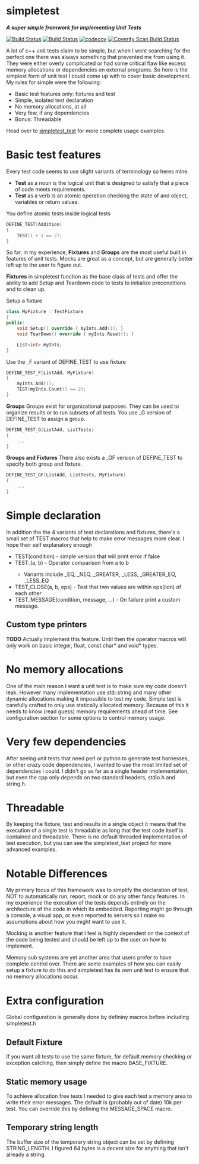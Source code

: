 # simpletest

_**A super simple framwork for implementing Unit Tests**_

[![Build Status](https://travis-ci.org/kudaba/simpletest_test.svg?branch=master)](https://travis-ci.org/kudaba/simpletest_test)
[![Build Status](https://ci.appveyor.com/api/projects/status/github/kudaba/simpletest_test?branch=master&svg=true)](https://ci.appveyor.com/project/kudaba/simpletest-test)
[![codecov](https://codecov.io/gh/kudaba/simpletest_test/branch/master/graph/badge.svg)](https://codecov.io/gh/kudaba/simpletest_test)
<a href="https://scan.coverity.com/projects/kudaba-simpletest_test">
  <img alt="Coverity Scan Build Status"
       src="https://scan.coverity.com/projects/15803/badge.svg"/>
</a>

A lot of c++ unit tests claim to be simple, but when I went searching for the perfect one there was always something that prevented me from using it. They were either overly complicated or had some critical flaw like excess memory allocations or dependencies on external programs. So here is the simplest form of unit test I could come up with to cover basic development. My rules for simple were the following:
* Basic test features only: fixtures and test
* Simple, isolated test declaration
* No memory allocations, at all
* Very few, if any dependencies
* Bonus: Threadable

Head over to [simpletest_test](https://github.com/kudaba/simpletest_test) for more complete usage examples.

# Basic test features
Every test code seems to use slight variants of terminology so heres mine.
* **Test** as a noun is the logical unit that is designed to satisfy that a piece of code meets requirements.
* **Test** as a verb is an atomic operation checking the state of and object, variables or return values.

You define atomic tests inside logical tests

```c++
DEFINE_TEST(Addition)
{
    TEST(1 + 1 == 2);
}
```

So far, in my experience, **Fixtures** and **Groups** are the most useful built in features of unit tests. Mocks are great as a concept, but are generally better left up to the user to figure out.

**Fixtures** in simpletest function as the base class of tests and offer the ability to add Setup and Teardown code to tests to initialize preconditions and to clean up.

Setup a fixture
```c++
class MyFixture : TestFixture
{
public:
    void Setup() override { myInts.Add(1); }
    void TearDown() override { myInts.Reset(); }

    List<int> myInts;
}
```

Use the _F variant of DEFINE_TEST to use fixture
```c++
DEFINE_TEST_F(ListAdd, MyFixture)
{
    myInts.Add(1);
    TEST(myInts.Count() == 2);
}
```

**Groups**
Groups exist for organizational purposes. They can be used to organize results or to run subsets of all tests. You use _G version of DEFINE_TEST to assign a group.

```c++
DEFINE_TEST_G(ListAdd, ListTests)
{
    ...
}
```

**Groups and Fixtures**
There also exists a _GF version of DEFINE_TEST to specify both group and fixture.

```c++
DEFINE_TEST_GF(ListAdd, ListTests, MyFixture)
{
    ...
}
```
# Simple declaration
In addition the the 4 variants of test declarations and fixtures, there's a small set of TEST macros that help to make error messages more clear. I hope their self explanatory enough
* TEST(condition) - simple version that will print error if false
* TEST_<operator>(a, b) - Operator comparison from a to b
  * Variants include _EQ, _NEQ, _GREATER, _LESS, _GREATER_EQ, _LESS_EQ
* TEST_CLOSE(a, b, eps) - Test that two values are within eps(ilon) of each other
* TEST_MESSAGE(condition, message, ...) - On failure print a custom message.

## Custom type printers
**TODO** Actually implement this feature. Until then the operator macros will only work on basic integer, float, const char* and void* types.

# No memory allocations
One of the main reason I want a unit test is to make sure my code doesn't leak. However many implementation use std::string and many other dynamic allocations making it impossible to test my code. Simple test is carefully crafted to only use statically allocated memory. Because of this it needs to know (read guess) memory requirements ahead of time. See configuration section for some options to control memory usage.

# Very few dependencies
After seeing unit tests that need perl or python to generate test harnesses, or other crazy code dependencies, I wanted to use the most limited set of dependencies I could. I didn't go as far as a single header implementation, but even the cpp only depends on two standard headers, stdio.h and string.h.

# Threadable
By keeping the fixture, test and results in a single object it means that the execution of a single test is threadable as long that the test code itself is contained and threadable. There is no default threaded implementation of test execution, but you can see the simpletest_test project for more advanced examples.

# Notable Differences

My primary focus of this framework was to simplify the declaration of test, NOT to automatically run, report, mock or do any other fancy features. In my experience the execution of the tests depends entirely on the architecture of the code in which its embedded. Reporting might go through a console, a visual app, or even reported to servers so I make no assumptions about how you might want to use it.

Mocking is another feature that I feel is highly dependent on the context of the code being tested and should be left up to the user on how to implement.

Memory sub systems are yet another area that users prefer to have complete control over. There are some examples of how you can easily setup a fixture to do this and simpletest has its own unit test to ensure that no memory allocations occur.

# Extra configuration

Global configuration is generally done by defininy macros before including simpletest.h

## Default Fixture
If you want all tests to use the same fixture, for default memory checking or exception catching, then simply define the macro BASE_FIXTURE.

## Static memory usage
To achieve allocation free tests I needed to give each test a memory area to write their error messages. The default is (probably out of date) 10k per test. You can override this by defining the MESSAGE_SPACE macro.

## Temporary string length
The buffer size of the temporary string object can be set by defining STRING_LENGTH. I figured 64 bytes is a decent size for anything that isn't already a string.
